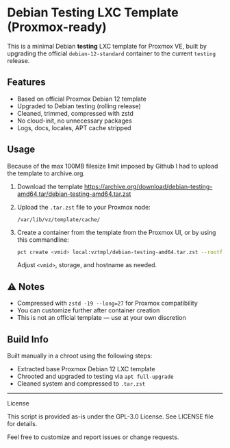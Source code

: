# Debian Testing LXC Template (Proxmox-ready)

This is a minimal Debian **testing** LXC template for Proxmox VE, built by upgrading the official `debian-12-standard` container to the current `testing` release.

## Features

- Based on official Proxmox Debian 12 template  
- Upgraded to Debian testing (rolling release)  
- Cleaned, trimmed, compressed with zstd  
- No cloud-init, no unnecessary packages  
- Logs, docs, locales, APT cache stripped  
 
## Usage

Because of the max 100MB filesize limit imposed by Github I had to upload the template to archive.org.

1. Download the template https://archive.org/download/debian-testing-amd64.tar/debian-testing-amd64.tar.zst

2. Upload the `.tar.zst` file to your Proxmox node:

   ```
   /var/lib/vz/template/cache/
   ```

3. Create a container from the template from the Proxmox UI, or by using this commandline:

   ```bash
   pct create <vmid> local:vztmpl/debian-testing-amd64.tar.zst --rootfs local-lvm:8 --hostname my-ct
   ```

   Adjust `<vmid>`, storage, and hostname as needed.

## ⚠️ Notes

- Compressed with `zstd -19 --long=27` for Proxmox compatibility  
- You can customize further after container creation  
- This is not an official template — use at your own discretion

## Build Info

Built manually in a chroot using the following steps:

- Extracted base Proxmox Debian 12 LXC template
- Chrooted and upgraded to testing via `apt full-upgrade`
- Cleaned system and compressed to `.tar.zst`

---
License

This script is provided as-is under the GPL-3.0 License. See LICENSE file for details.

Feel free to customize and report issues or change requests.
